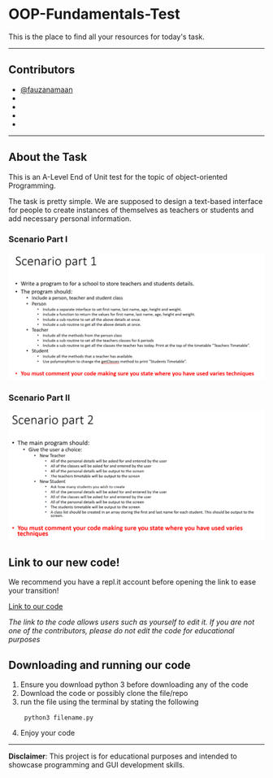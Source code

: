 # OOP-Fundamentals-Test
This is the place to find all your resources for today's task. 

---
## Contributors
- [@fauzanamaan](https://github.com/fauzanamaan)
- []()
- []()
- []()
- []()
---

## About the Task
This is an A-Level End of Unit test for the topic of object-oriented Programming. 

The task is pretty simple. We are supposed to design a text-based interface for people to create instances of themselves as teachers or students and add necessary personal information. 

### Scenario Part I
![Part 1 picture](/part1.png)

### Scenario Part II
![Part 2 picture](/part2.png)

## Link to our new code!
We recommend you have a repl.it account before opening the link to ease your transition!

[Link to our code](https://replit.com/join/jbovpmlveo-fauzanamaan)

*The link to the code allows users such as yourself to edit it. If you are not one of the contributors, please do not edit the code for educational purposes*

## Downloading and running our code
1. Ensure you download python 3 before downloading any of the code
2. Download the code or possibly clone the file/repo
3. run the file using the terminal by stating the following
   ```
    python3 filename.py
   ```
4. Enjoy your code

---

**Disclaimer**: This project is for educational purposes and intended to showcase programming and GUI development skills.
